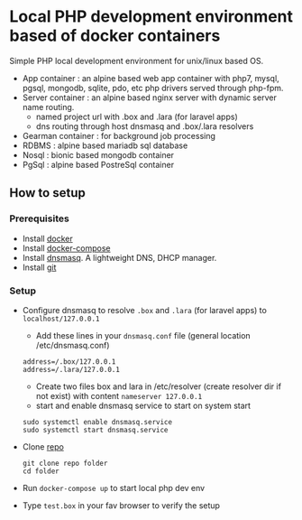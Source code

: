 # Local PHP development environment based of docker containers

Simple PHP local development environment for unix/linux based OS.
- App container : an alpine based web app container with php7, mysql, pgsql, mongodb, sqlite, pdo, etc php drivers served through php-fpm.
- Server container : an alpine based nginx server with dynamic server name routing.
    - named project url with .box and .lara (for laravel apps)
    - dns routing through host dnsmasq and .box/.lara resolvers
- Gearman container : for background job processing
- RDBMS : alpine based mariadb sql database
- Nosql : bionic based mongodb container
- PgSql : alpine based PostreSql container


## How to setup

### Prerequisites
- Install [docker](https://docs.docker.com/install/)
- Install [docker-compose](https://docs.docker.com/compose/install/)
- Install [dnsmasq](http://www.thekelleys.org.uk/dnsmasq/doc.html). A lightweight DNS, DHCP manager.
- Install [git](https://git-scm.com/book/en/v2/Getting-Started-Installing-Git)

### Setup
- Configure dnsmasq to resolve `.box` and `.lara` (for laravel apps) to `localhost/127.0.0.1`
    - Add these lines in your `dnsmasq.conf` file (general location /etc/dnsmasq.conf)
    ```
    address=/.box/127.0.0.1
    address=/.lara/127.0.0.1
    ```
    - Create two files box and lara in /etc/resolver (create resolver dir if not exist) with content 
    ` nameserver 127.0.0.1 `
    - start and enable dnsmasq service to start on system start
    ```
    sudo systemctl enable dnsmasq.service
    sudo systemctl start dnsmasq.service
    ```
- Clone [repo](https://github.com/arkisoul/local-dev-env.git)
    ```
    git clone repo folder
    cd folder
    ```

- Run `docker-compose up` to start local php dev env
- Type `test.box` in your fav browser to verify the setup